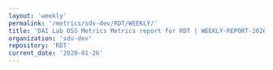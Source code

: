 ```yaml
---
layout: 'weekly'
permalink: '/metrics/sdv-dev/RDT/WEEKLY/'
title: 'DAI Lab OSS Metrics Metrics report for RDT | WEEKLY-REPORT-2020-01-26'
organization: 'sdv-dev'
repository: 'RDT'
current_date: '2020-01-26'
---
```

